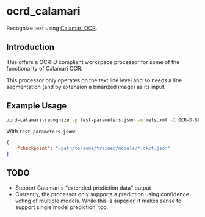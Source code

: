# ocrd_calamari

Recognize text using [Calamari OCR](https://github.com/Calamari-OCR/calamari).

## Introduction

This offers a OCR-D compliant workspace processor for some of the functionality of Calamari OCR.

This processor only operates on the text line level and so needs a line segmentation (and by extension a binarized 
image) as its input.

## Example Usage

```sh
ocrd-calamari-recognize -p test-parameters.json -m mets.xml -I OCR-D-SEG-LINE -O OCR-D-OCR-CALAMARI
```

With `test-parameters.json`:

```json
{
    "checkpoint": "/path/to/some/trained/models/*.ckpt.json"
}
```

TODO
----

* Support Calamari's "extended prediction data" output
* Currently, the processor only supports a prediction using confidence voting of multiple models. While this is
  superior, it makes sense to support single model prediction, too.
